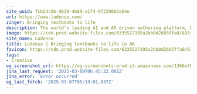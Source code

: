 ```yaml
---
site_uuid: 7cb24c9b-d639-4b89-a1f4-9f229062a54e
url: https://www.ludenso.com/
zinger: Bringing textbooks to life
description: The world’s leading AI and AR driven authoring platform, built specifically for publishers
image: https://cdn.prod.website-files.com/6335527195a2bb0d2605ffa0/633fe6b0c8860a04fd591907_favicon.png
site_name: Ludenso
title: Ludenso | Bringing textbooks to life in AR
favicon: https://cdn.prod.website-files.com/6335527195a2bb0d2605ffa0/633fe70d46af59e17dd0992d_favicon%201.png
tags:
- Creative
og_screenshot_url: https://og-screenshots-prod.s3.amazonaws.com/1366x768/80/false/2edbf9cc2bc14ff13e265130646337dd5f08b70a542dead656eba5cca2619397.jpeg
jina_last_request: '2025-03-09T06:45:22.081Z'
jina_error: 'Error occurred'
og_last_fetch: '2025-03-07T05:19:01.837Z'
---
```


